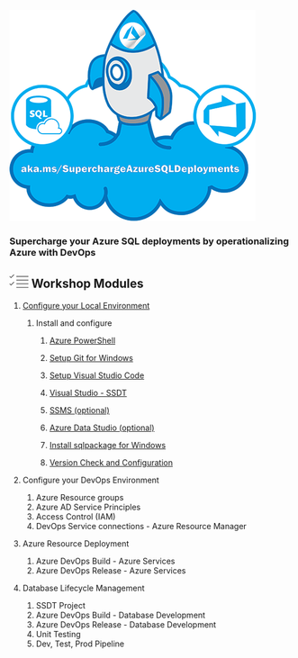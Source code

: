 ![](./imgs/SuperchargeAzureSQL.png) 
### **Supercharge your Azure SQL deployments by operationalizing Azure with DevOps**

## ![](../graphics/modules.png) Workshop Modules
1. [Configure your Local Environment](/docs/labs/1-ConfigLocalEnvironment.md)
   1. Install and configure
      1. [Azure PowerShell](/docs/labs/1-ConfigLocalEnvironment.md#exercise---setup-az-powershell-module)
          
      2. [Setup Git for Windows](/docs/labs/1-ConfigLocalEnvironment.md#exercise---setup--git-for-windows)

      3.  [Setup Visual Studio Code](/docs/labs/1-ConfigLocalEnvironment.md#exercise---setup--visual-studio-code)

      4. [Visual Studio - SSDT](/docs/labs/1-ConfigLocalEnvironment.md#exercise---setup--visual-studio---ssdt)

      5. [SSMS (optional)](/docs/labs/1-ConfigLocalEnvironment.md#-exercise---setup-sql-server-management-studio-ssms-)

      6. [Azure Data Studio (optional)](/docs/labs/1-ConfigLocalEnvironment.md#-exercise---setup--azure-data-studio-)

      7. [Install sqlpackage for Windows](/docs/labs/1-ConfigLocalEnvironment.md)

      8. [Version Check and Configuration](/docs/labs/1-ConfigLocalEnvironment.md#exercise---version-check-and-configuration)

2. Configure your DevOps Environment
   1. Azure Resource groups
   2. Azure AD Service Principles
   3. Access Control (IAM)
   4. DevOps Service connections - Azure Resource Manager
3. Azure Resource Deployment
   1. Azure DevOps Build - Azure Services
   2. Azure DevOps Release - Azure Services
4. Database Lifecycle Management
   1. SSDT Project
   2. Azure DevOps Build - Database Development
   3. Azure DevOps Release - Database Development
   4. Unit Testing
   5. Dev, Test, Prod Pipeline